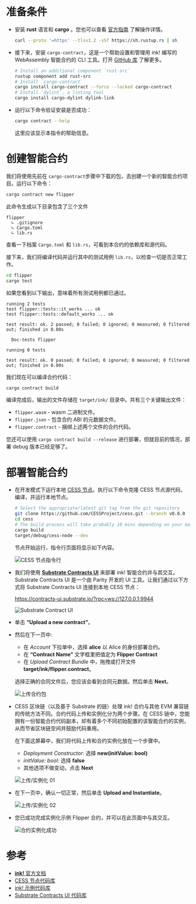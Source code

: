 # 准备条件

- 安装 **rust** 语言和 **cargo** 。您也可以查看 [官方指南](https://www.rust-lang.org/tools/install) 了解操作详情。

   ```bash
   curl --proto '=https' --tlsv1.2 -sSf https://sh.rustup.rs | sh
   ```

- 接下来，安装 `cargo-contract`，这是一个帮助设置和管理用 ink! 编写的 WebAssembly 智能合约的 CLI 工具。打开 [GitHub 库](https://github.com/paritytech/cargo-contract) 了解更多。

   ```bash
   # Install an additional component `rust-src`
   rustup component add rust-src
   # Install `cargo-contract`
   cargo install cargo-contract --force --locked cargo-contract
   # Install `dylint`, a linting tool
   cargo install cargo-dylint dylink-link
   ```

- 运行以下命令验证安装是否成功：

   ```bash
   cargo contract --help
   ```

   这里应该显示本指令的帮助信息。

# 创建智能合约

我们将使用先前在 `cargo-contract`步骤中下载的包，去创建一个新的智能合约项目。运行以下命令：

```bash
cargo contract new flipper
```

此命令生成以下目录包含了三个文件

```
flipper
  ∟ .gitignore
  ∟ Cargo.toml
  ∟ lib.rs
```

查看一下档案 `Cargo.toml` 和 `lib.rs`，可看到本合约的依赖库和源代码。

接下来，我们将编译代码并运行其中的测试用例 `lib.rs`，以检查一切是否正常工作。

```bash
cd flipper
cargo test
```

如果您看到以下输出，意味着所有测试用例都已通过。

```
running 2 tests
test flipper::tests::it_works ... ok
test flipper::tests::default_works ... ok

test result: ok. 2 passed; 0 failed; 0 ignored; 0 measured; 0 filtered out; finished in 0.00s

  Doc-tests flipper

running 0 tests

test result: ok. 0 passed; 0 failed; 0 ignored; 0 measured; 0 filtered out; finished in 0.00s
```

我们现在可以编译合约代码：

```bash
cargo contract build
```

编译完成后，输出的文件存储在 `target/ink/` 目录中。共有三个关键输出文件：

- `flipper.wasm` - wasm 二进制文件。
- `flipper.json` - 包含合约 ABI 的元数据文件。
- `flipper.contract` - 捆绑上述两个文件的合约代码。

您还可以使用 `cargo contract build --release` 进行部署，但就目前的情况，部署 debug 版本已经足够了。

# 部署智能合约

- 在开发模式下运行本地 [CESS 节点](https://github.com/CESSProject/cess)。执行以下命令克隆 CESS 节点源代码，编译，并运行本地节点。

   ```bash
   # Select the appropriate/latest git tag from the git repository
   git clone https://github.com/CESSProject/cess.git --branch v0.6.0
   cd cess
   # The build process will take probably 10 mins depending on your machine spec
   cargo build
   target/debug/cess-node --dev
   ```

   节点开始运行，指令行页面将显示如下内容。

   ![CESS 节点指令行](../../assets/developer/tutorials/deploy-sc-ink/cess-node.png)

- 我们将使用 [**Substrate Contracts UI**](https://github.com/paritytech/contracts-ui) 来部署 ink! 智能合约并与其交互。Substrate Contracts UI 是一个由 Parity 开发的 UI 工具。让我们通过以下方式将 Substrate Contracts UI 连接到本地 CESS 节点：

   <https://contracts-ui.substrate.io/?rpc=ws://127.0.0.1:9944>

   ![Substrate Contract UI](../../assets/developer/tutorials/deploy-sc-ink/substrate-contract-ui.png)

- 单击 **“Upload a new contract”**。

- 然后在下一页中:
   - 在 *Account* 下拉单中，选择 **alice** 以 Alice 的身份部署合约。
   - 在 **“Contract Name”** 文字框里把值定为 **Flipper Contract**
   - 在 *Upload Contract Bundle* 中，拖拽或打开文件 **target/ink/flipper.contract**。

   选择正确的合同文件后，您应该会看到合同元数据。然后单击 **Next**。

   ![上传合约包](../../assets/developer/tutorials/deploy-sc-ink/upload-contract-bundle.png)

- CESS 区块链（以及基于 Substrate 的链）处理 ink! 合约与其他 EVM 兼容链的传统方法不同。合约代码上传和实例化分为两个步骤。在 CESS 链中，您能拥有一份智能合约代码副本，却有着多个不同初始配置的该智能合约的实例，从而节省区块链空间并鼓励代码重用。

  在下面这屏幕中，我们将代码上传和合约实例化放在一个步骤中。

   - *Deployment Constructor*: 选择 **new(initValue: bool)**
   - *initValue: bool*: 选择 **false**
   - 其他选项不做变动，点击 **Next**

   ![上传/实例化 01](../../assets/developer/tutorials/deploy-sc-ink/upload-instantiate-01.png)

- 在下一页中，确认一切正常，然后单击 **Upload and Instantiate**。

   ![上传/实例化 02](../../assets/developer/tutorials/deploy-sc-ink/upload-instantiate-02.png)

- 您已成功完成实例化示例 Flipper 合约，并可以在此页面中与其交互。

   ![合约实例化成功](../../assets/developer/tutorials/deploy-sc-ink/instantiate-success.png)

# 参考

- [**ink!** 官方文档](https://use.ink/)
- [CESS 节点代码库](https://github.com/CESSProject/cess)
- [ink! 示例代码库](https://github.com/paritytech/ink-examples)
- [Substrate Contracts UI 代码库](https://github.com/paritytech/contracts-ui)
